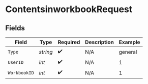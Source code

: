 # ContentsinworkbookRequest


## Fields

| Field              | Type               | Required           | Description        | Example            |
| ------------------ | ------------------ | ------------------ | ------------------ | ------------------ |
| `Type`             | *string*           | :heavy_check_mark: | N/A                | general            |
| `UserID`           | *int*              | :heavy_check_mark: | N/A                | 1                  |
| `WorkbookID`       | *int*              | :heavy_check_mark: | N/A                | 1                  |